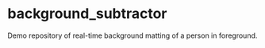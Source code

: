 # background_subtractor
Demo repository of real-time background matting of a person in foreground. 
